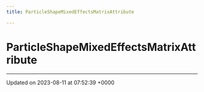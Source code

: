 ```yaml
---
title: ParticleShapeMixedEffectsMatrixAttribute

---
```


# ParticleShapeMixedEffectsMatrixAttribute





-------------------------------

Updated on 2023-08-11 at 07:52:39 +0000